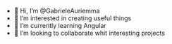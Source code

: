 - 👋 Hi, I’m @GabrieleAuriemma
- 👀 I’m interested in creating useful things
- 🌱 I’m currently learning Angular
- 💞️ I’m looking to collaborate whit interesting projects

<!---
GabrieleAuriemma/GabrieleAuriemma is a ✨ special ✨ repository because its `README.md` (this file) appears on your GitHub profile.
You can click the Preview link to take a look at your changes.
--->
